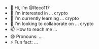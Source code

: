- 👋 Hi, I’m @Reco117
- 👀 I’m interested in ... crypto
- 🌱 I’m currently learning ... crypto
- 💞️ I’m looking to collaborate on ... crypto
- 📫 How to reach me ...
- 😄 Pronouns: ...
- ⚡ Fun fact: ...

<!---
Reco117/Reco117 is a ✨ special ✨ repository because its `README.md` (this file) appears on your GitHub profile.
You can click the Preview link to take a look at your changes.
--->
